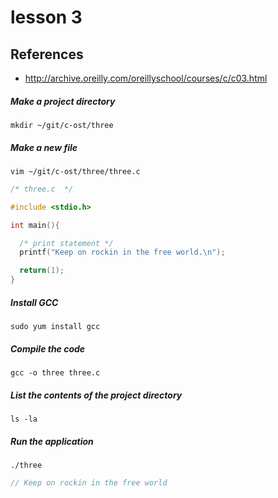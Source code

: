 # lesson 3

## References 
* http://archive.oreilly.com/oreillyschool/courses/c/c03.html

##### Make a project directory
    mkdir ~/git/c-ost/three

##### Make a new file
    vim ~/git/c-ost/three/three.c
```c
/* three.c  */

#include <stdio.h>

int main(){

  /* print statement */
  printf("Keep on rockin in the free world.\n");

  return(1);
}
```

##### Install GCC
    sudo yum install gcc

##### Compile the code
    gcc -o three three.c

##### List the contents of the project directory
    ls -la

##### Run the application
    ./three
```c
// Keep on rockin in the free world
```
